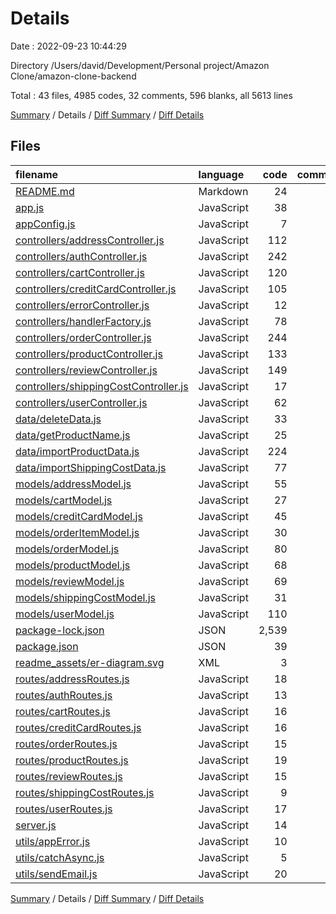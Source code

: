 # Details

Date : 2022-09-23 10:44:29

Directory /Users/david/Development/Personal project/Amazon Clone/amazon-clone-backend

Total : 43 files,  4985 codes, 32 comments, 596 blanks, all 5613 lines

[Summary](results.md) / Details / [Diff Summary](diff.md) / [Diff Details](diff-details.md)

## Files
| filename | language | code | comment | blank | total |
| :--- | :--- | ---: | ---: | ---: | ---: |
| [README.md](/README.md) | Markdown | 24 | 0 | 15 | 39 |
| [app.js](/app.js) | JavaScript | 38 | 11 | 8 | 57 |
| [appConfig.js](/appConfig.js) | JavaScript | 7 | 0 | 1 | 8 |
| [controllers/addressController.js](/controllers/addressController.js) | JavaScript | 112 | 2 | 24 | 138 |
| [controllers/authController.js](/controllers/authController.js) | JavaScript | 242 | 0 | 89 | 331 |
| [controllers/cartController.js](/controllers/cartController.js) | JavaScript | 120 | 0 | 40 | 160 |
| [controllers/creditCardController.js](/controllers/creditCardController.js) | JavaScript | 105 | 2 | 24 | 131 |
| [controllers/errorController.js](/controllers/errorController.js) | JavaScript | 12 | 0 | 1 | 13 |
| [controllers/handlerFactory.js](/controllers/handlerFactory.js) | JavaScript | 78 | 0 | 22 | 100 |
| [controllers/orderController.js](/controllers/orderController.js) | JavaScript | 244 | 7 | 78 | 329 |
| [controllers/productController.js](/controllers/productController.js) | JavaScript | 133 | 0 | 45 | 178 |
| [controllers/reviewController.js](/controllers/reviewController.js) | JavaScript | 149 | 0 | 39 | 188 |
| [controllers/shippingCostController.js](/controllers/shippingCostController.js) | JavaScript | 17 | 0 | 7 | 24 |
| [controllers/userController.js](/controllers/userController.js) | JavaScript | 62 | 0 | 22 | 84 |
| [data/deleteData.js](/data/deleteData.js) | JavaScript | 33 | 0 | 7 | 40 |
| [data/getProductName.js](/data/getProductName.js) | JavaScript | 25 | 0 | 7 | 32 |
| [data/importProductData.js](/data/importProductData.js) | JavaScript | 224 | 0 | 12 | 236 |
| [data/importShippingCostData.js](/data/importShippingCostData.js) | JavaScript | 77 | 0 | 11 | 88 |
| [models/addressModel.js](/models/addressModel.js) | JavaScript | 55 | 0 | 3 | 58 |
| [models/cartModel.js](/models/cartModel.js) | JavaScript | 27 | 0 | 5 | 32 |
| [models/creditCardModel.js](/models/creditCardModel.js) | JavaScript | 45 | 0 | 4 | 49 |
| [models/orderItemModel.js](/models/orderItemModel.js) | JavaScript | 30 | 0 | 7 | 37 |
| [models/orderModel.js](/models/orderModel.js) | JavaScript | 80 | 0 | 8 | 88 |
| [models/productModel.js](/models/productModel.js) | JavaScript | 68 | 0 | 7 | 75 |
| [models/reviewModel.js](/models/reviewModel.js) | JavaScript | 69 | 0 | 15 | 84 |
| [models/shippingCostModel.js](/models/shippingCostModel.js) | JavaScript | 31 | 0 | 3 | 34 |
| [models/userModel.js](/models/userModel.js) | JavaScript | 110 | 4 | 24 | 138 |
| [package-lock.json](/package-lock.json) | JSON | 2,539 | 0 | 1 | 2,540 |
| [package.json](/package.json) | JSON | 39 | 0 | 1 | 40 |
| [readme_assets/er-diagram.svg](/readme_assets/er-diagram.svg) | XML | 3 | 1 | 0 | 4 |
| [routes/addressRoutes.js](/routes/addressRoutes.js) | JavaScript | 18 | 0 | 7 | 25 |
| [routes/authRoutes.js](/routes/authRoutes.js) | JavaScript | 13 | 0 | 4 | 17 |
| [routes/cartRoutes.js](/routes/cartRoutes.js) | JavaScript | 16 | 0 | 5 | 21 |
| [routes/creditCardRoutes.js](/routes/creditCardRoutes.js) | JavaScript | 16 | 0 | 6 | 22 |
| [routes/orderRoutes.js](/routes/orderRoutes.js) | JavaScript | 15 | 0 | 5 | 20 |
| [routes/productRoutes.js](/routes/productRoutes.js) | JavaScript | 19 | 0 | 10 | 29 |
| [routes/reviewRoutes.js](/routes/reviewRoutes.js) | JavaScript | 15 | 0 | 5 | 20 |
| [routes/shippingCostRoutes.js](/routes/shippingCostRoutes.js) | JavaScript | 9 | 0 | 4 | 13 |
| [routes/userRoutes.js](/routes/userRoutes.js) | JavaScript | 17 | 1 | 7 | 25 |
| [server.js](/server.js) | JavaScript | 14 | 4 | 6 | 24 |
| [utils/appError.js](/utils/appError.js) | JavaScript | 10 | 0 | 3 | 13 |
| [utils/catchAsync.js](/utils/catchAsync.js) | JavaScript | 5 | 0 | 0 | 5 |
| [utils/sendEmail.js](/utils/sendEmail.js) | JavaScript | 20 | 0 | 4 | 24 |

[Summary](results.md) / Details / [Diff Summary](diff.md) / [Diff Details](diff-details.md)